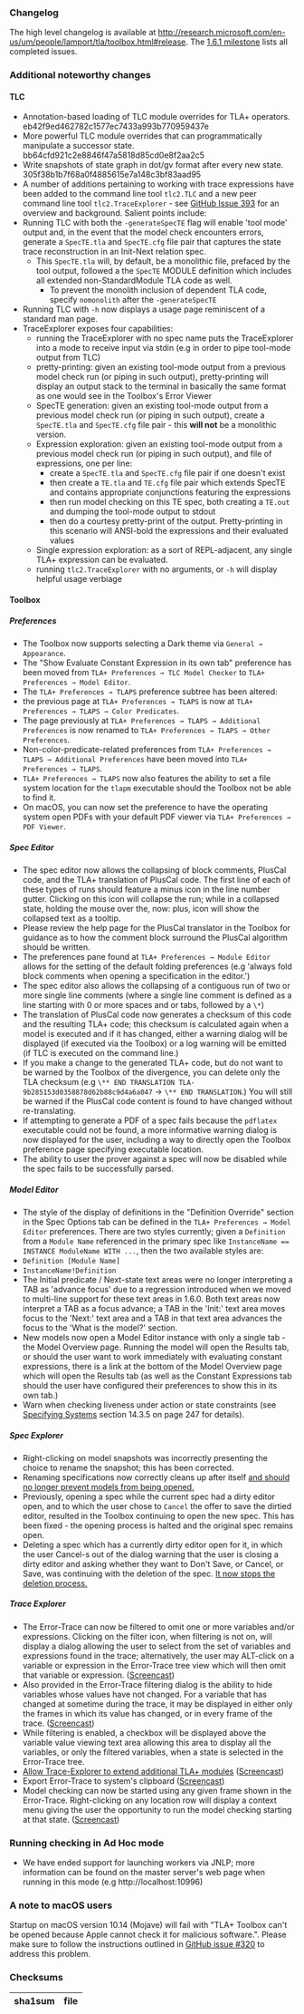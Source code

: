 ### Changelog
The high level changelog is available at http://research.microsoft.com/en-us/um/people/lamport/tla/toolbox.html#release. The [1.6.1 milestone](https://github.com/tlaplus/tlaplus/issues?q=is%3Aissue+milestone%3A1.6.1+is%3Aclosed) lists all completed issues.


### Additional noteworthy changes

#### TLC
* Annotation-based loading of TLC module overrides for TLA+ operators. eb42f9ed462782c1577ec7433a993b770959437e
* More powerful TLC module overrides that can programmatically manipulate a successor state. bb64cfd921c2e8846f47a5818d85cd0e8f2aa2c5
* Write snapshots of state graph in dot/gv format after every new state. 305f38b1b7f68a0f4885615e7a148c3bf83aad95
* A number of additions pertaining to working with trace expressions have been added to the command line tool `tlc2.TLC` and a new peer command line tool `tlc2.TraceExplorer` - see [GitHub Issue 393](https://github.com/tlaplus/tlaplus/issues/393) for an overview and background. Salient points include:
 * Running TLC with both the `-generateSpecTE` flag will enable 'tool mode' output and, in the event that the model check encounters errors, generate a `SpecTE.tla` and `SpecTE.cfg` file pair that captures
 the state trace reconstruction in an Init-Next relation spec.
   * This `SpecTE.tla` will, by default, be a monolithic file, prefaced by the tool output, followed a the `SpecTE` MODULE definition which includes all extended non-StandardModule TLA code as well.
     * To prevent the monolith inclusion of dependent TLA code, specify `nomonolith` after the `-generateSpecTE`
 * Running TLC with `-h` now displays a usage page reminiscent of a standard man page.
 * TraceExplorer exposes four capabilities:
   * running the TraceExplorer with no spec name puts the TraceExplorer into a mode to receive input via stdin (e.g in order to pipe tool-mode output from TLC)
   * pretty-printing: given an existing tool-mode output from a previous model check run (or piping in such output), pretty-printing will display an output stack to the terminal in basically the same format as one would see in the Toolbox's Error Viewer
   * SpecTE generation: given an existing tool-mode output from a previous model check run (or piping in such output), create a `SpecTE.tla` and `SpecTE.cfg` file pair - this **will not** be a monolithic version.
   * Expression exploration: given an existing tool-mode output from a previous model check run (or piping in such output), and file of expressions, one per line:
     * create a `SpecTE.tla` and `SpecTE.cfg` file pair if one doesn't exist
     * then create a `TE.tla` and `TE.cfg` file pair which extends SpecTE and contains appropriate conjunctions featuring the expressions
     * then run model checking on this TE spec, both creating a `TE.out` and dumping the tool-mode output to stdout
     * then do a courtesy pretty-print of the output. Pretty-printing in this scenario will ANSI-bold the expressions and their evaluated values
   * Single expression exploration: as a sort of REPL-adjacent, any single TLA+ expression can be evaluated.
   * running `tlc2.TraceExplorer` with no arguments, or `-h` will display helpful usage verbiage

#### Toolbox

##### Preferences
* The Toolbox now supports selecting a Dark theme via `General → Appearance`.
* The "Show Evaluate Constant Expression in its own tab" preference has been moved from `TLA+ Preferences → TLC Model Checker` to `TLA+ Preferences → Model Editor`.
* The `TLA+ Preferences → TLAPS` preference subtree has been altered:
 * the previous page at `TLA+ Preferences → TLAPS` is now at `TLA+ Preferences → TLAPS → Color Predicates`.
 * The page previously at `TLA+ Preferences → TLAPS → Additional Preferences` is now renamed to `TLA+ Preferences → TLAPS → Other Preferences`.
 * Non-color-predicate-related preferences from `TLA+ Preferences → TLAPS → Additional Preferences` have been moved into `TLA+ Preferences → TLAPS`.
 * `TLA+ Preferences → TLAPS` now also features the ability to set a file system location for the `tlapm` executable should the Toolbox not be able to find it.
* On macOS, you can now set the preference to have the operating system open PDFs with your default PDF viewer via `TLA+ Preferences → PDF Viewer`.

##### Spec Editor
* The spec editor now allows the collapsing of block comments, PlusCal code, and the TLA+ translation of PlusCal code. The first line of each of these types of runs should feature a minus icon in the line number gutter. Clicking on this icon will collapse the run; while in a collapsed state, holding the mouse over the, now: plus, icon will show the collapsed text as a tooltip.
 * Please review the help page for the PlusCal translator in the Toolbox for guidance
 as to how the comment block surround the PlusCal algorithm should be written.
 * The preferences pane found at `TLA+ Preferences → Module Editor` allows for the setting of the default folding preferences (e.g 'always fold block comments when opening a specification in the editor.')
* The spec editor also allows the collapsing of a contiguous run of two or more single line comments (where a single line comment is defined as a line starting with 0 or more spaces and or tabs, followed by a `\*`)
* The translation of PlusCal code now generates a checksum of this code and the resulting TLA+ code; this checksum is calculated again when a model is executed and if it has changed, either a warning dialog will be displayed (if executed via the Toolbox) or a log warning will be emitted (if TLC is executed on the command line.)
 * If you make a change to the generated TLA+ code, but do not want to be warned by the Toolbox of the divergence, you can delete only the TLA checksum (e.g `\** END TRANSLATION TLA-9b285153d0358878d62b88c9d4a6a047` → `\** END TRANSLATION`.) You will still be warned if the PlusCal code content is found to have changed without re-translating.
* If attempting to generate a PDF of a spec fails because the `pdflatex` executable could not be found, a more informative warning dialog is now displayed for the user, including a way to directly open the Toolbox preference page specifying executable location.
* The ability to user the prover against a spec will now be disabled while the spec fails to be successfully parsed.

##### Model Editor
* The style of the display of definitions in the "Definition Override" section in the Spec Options tab can be defined in the `TLA+ Preferences → Model Editor` preferences. There are two styles currently; given a `Definition` from a `Module Name` referenced in the primary spec like `InstanceName == INSTANCE ModuleName WITH ...`, then the two available styles are:
 * `Definition [Module Name]`
 * `InstanceName!Definition`
* The Initial predicate / Next-state text areas were no longer interpreting a TAB as 'advance focus' due to a regression introduced when we moved to multi-line support for these text areas in 1.6.0. Both text areas now interpret a TAB as a focus advance; a TAB in the 'Init:' text area moves focus to the 'Next:' text area and a TAB in that text area advances the focus to the 'What is the model?' section.
* New models now open a Model Editor instance with only a single tab - the Model Overview page. Running the model will open the Results tab, or should the user want to work immediately with evaluating constant expressions, there is a link at the bottom of the Model Overview page which will open the Results tab (as well as the Constant Expressions tab should the user have configured their preferences to show this in its own tab.)
* Warn when checking liveness under action or state constraints (see [Specifying Systems](https://lamport.azurewebsites.net/tla/book.html) section 14.3.5 on page 247 for details).

##### Spec Explorer
* Right-clicking on model snapshots was incorrectly presenting the choice to rename the snapshot; this has been corrected.
* Renaming specifications now correctly cleans up after itself [and should no longer prevent models from being opened.](https://github.com/tlaplus/tlaplus/issues/339)
* Previously, opening a spec while the current spec had a dirty editor open, and to which the user chose to `Cancel` the offer to save the dirtied editor, resulted in the Toolbox continuing to open the new spec. This has been fixed - the opening process is halted and the original spec remains open.
* Deleting a spec which has a currently dirty editor open for it, in which the user Cancel-s out of the dialog warning that the user is closing a dirty editor and asking whether they want to Don't Save, or Cancel, or Save, was continuing with the deletion of the spec. [It now stops the deletion process.](https://github.com/tlaplus/tlaplus/issues/375)

##### Trace Explorer
* The Error-Trace can now be filtered to omit one or more variables and/or expressions. Clicking on the filter icon, when filtering is not on, will display a dialog allowing the user to select from the set of variables and expressions found in the trace; alternatively, the user may ALT-click on a variable or expression in the Error-Trace tree view which will then omit that variable or expression. ([Screencast](https://raw.githubusercontent.com/tlaplus/tlaplus/master/general/docs/changelogs/screencasts/error-trace-filtering.gif))
 * Also provided in the Error-Trace filtering dialog is the ability to hide variables whose values have not changed. For a variable that has changed at sometime during the trace, it may be displayed in either only the frames in which its value has changed, or in every frame of the trace. ([Screencast](https://raw.githubusercontent.com/tlaplus/tlaplus/master/general/docs/changelogs/screencasts/show_hide_changed_variables.gif))
 * While filtering is enabled, a checkbox will be displayed above the variable value viewing text area allowing this area to display all the variables, or only the filtered variables, when a state is selected in the Error-Trace tree.
* [Allow Trace-Explorer to extend additional TLA+ modules](https://github.com/tlaplus/tlaplus/issues/342) ([Screencast](https://raw.githubusercontent.com/tlaplus/tlaplus/master/general/docs/changelogs/screencasts/ExtendModulesForTraceExplorer.gif))
* Export Error-Trace to system's clipboard ([Screencast](https://raw.githubusercontent.com/tlaplus/tlaplus/master/general/docs/changelogs/screencasts/ExportErrorTrace.gif))
* Model checking can now be started using any given frame shown in the Error-Trace. Right-clicking on any location row will display a context menu giving the user the opportunity to run the model checking starting at that state. ([Screencast](https://raw.githubusercontent.com/tlaplus/tlaplus/master/general/docs/changelogs/screencasts/model_check_from_error_trace_state.gif))

### Running checking in Ad Hoc mode
* We have ended support for launching workers via JNLP; more information can be found on the master server's web page when running in this mode (e.g http://localhost:10996)

### A note to macOS users
Startup on macOS version 10.14 (Mojave) will fail with "TLA+ Toolbox can't be opened because Apple cannot check it for malicious software.".  Please make sure to follow the instructions outlined in [GitHub issue #320](https://github.com/tlaplus/tlaplus/issues/320) to address this problem.

### Checksums
sha1sum|file
------------ | -------------
